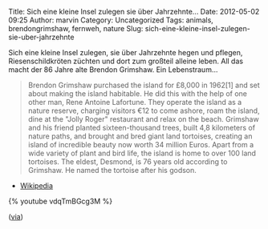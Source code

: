 Title: Sich eine kleine Insel zulegen sie über Jahrzehnte...
Date: 2012-05-02 09:25
Author: marvin
Category: Uncategorized
Tags: animals, brendongrimshaw, fernweh, nature
Slug: sich-eine-kleine-insel-zulegen-sie-uber-jahrzehnte

Sich eine kleine Insel zulegen, sie über Jahrzehnte hegen und pflegen,
Riesenschildkröten züchten und dort zum großteil alleine leben. All das
macht der 86 Jahre alte Brendon Grimshaw. Ein Lebenstraum...

> Brendon Grimshaw purchased the island for £8,000 in 1962[1] and set
> about making the island habitable. He did this with the help of one
> other man, Rene Antoine Lafortune. They operate the island as a nature
> reserve, charging visitors €12 to come ashore, roam the island, dine
> at the "Jolly Roger" restaurant and relax on the beach. Grimshaw and
> his friend planted sixteen-thousand trees, built 4,8 kilometers of
> nature paths, and brought and bred giant land tortoises, creating an
> island of incredible beauty now worth 34 million Euros. Apart from a
> wide variety of plant and bird life, the island is home to over 100
> land tortoises. The eldest, Desmond, is 76 years old according to
> Grimshaw. He named the tortoise after his godson.

- [Wikipedia](http://en.wikipedia.org/wiki/Moyenne_Island)

{% youtube vdqTmBGcg3M %}

([via](http://twentytwowords.com/2012/05/01/86-year-old-lives-alone-on-his-island-reintroducing-indigenous-giant-tortoises/))

